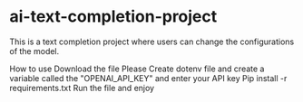 # ai-text-completion-project

This is a text completion project where users can change the configurations of the model.

How to use
Download the file
Please Create dotenv file and create a variable called the "OPENAI_API_KEY" and enter your API key
Pip install -r requirements.txt
Run the file and enjoy

